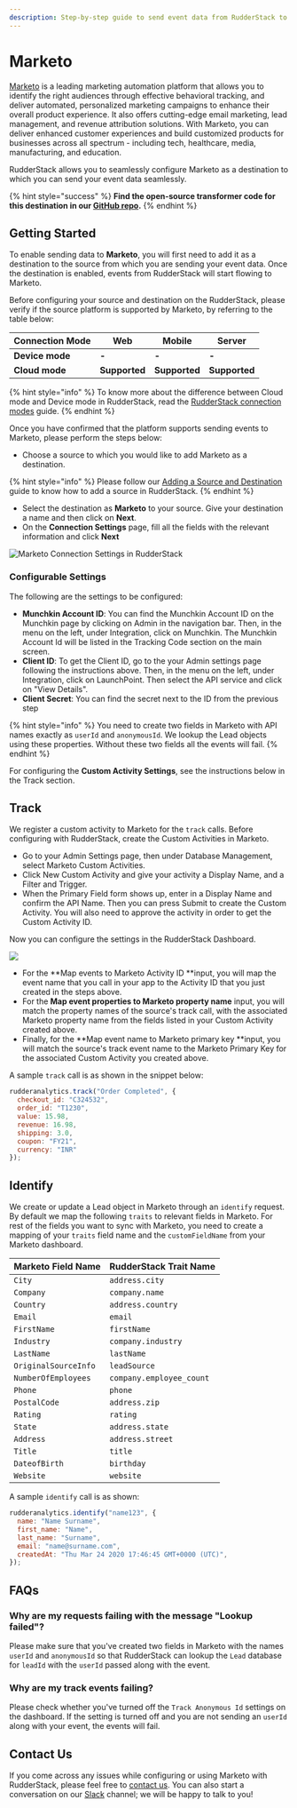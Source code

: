 ```yaml
---
description: Step-by-step guide to send event data from RudderStack to Marketo.
---
```


# Marketo

[Marketo](https://marketo.com) is a leading marketing automation platform that allows you to identify the right audiences through effective behavioral tracking, and deliver automated, personalized marketing campaigns to enhance their overall product experience. It also offers cutting-edge email marketing, lead management, and revenue attribution solutions. With Marketo, you can deliver enhanced customer experiences and build customized products for businesses across all spectrum - including tech, healthcare, media, manufacturing, and education.

RudderStack allows you to seamlessly configure Marketo as a destination to which you can send your event data seamlessly.

{% hint style="success" %}
**Find the open-source transformer code for this destination in our **[**GitHub repo**](https://github.com/rudderlabs/rudder-transformer/tree/master/v0/destinations/marketo)**.**
{% endhint %}

## Getting Started

To enable sending data to **Marketo**, you will first need to add it as a destination to the source from which you are sending your event data. Once the destination is enabled, events from RudderStack will start flowing to Marketo.

Before configuring your source and destination on the RudderStack, please verify if the source platform is supported by Marketo, by referring to the table below:

| **Connection Mode** | **Web**       | **Mobile**    | **Server**    |
| ------------------- | ------------- | ------------- | ------------- |
| **Device mode**     | **-**         | **-**         | **-**         |
| **Cloud mode**      | **Supported** | **Supported** | **Supported** |

{% hint style="info" %}
To know more about the difference between Cloud mode and Device mode in RudderStack, read the [RudderStack connection modes](https://docs.rudderstack.com/get-started/rudderstack-connection-modes) guide.
{% endhint %}

Once you have confirmed that the platform supports sending events to Marketo, please perform the steps below:

* Choose a source to which you would like to add Marketo as a destination.

{% hint style="info" %}
Please follow our [Adding a Source and Destination](https://docs.rudderstack.com/how-to-guides/adding-source-and-destination-rudderstack) guide to know how to add a source in RudderStack.
{% endhint %}

* Select the destination as **Marketo** to your source. Give your destination a name and then click on **Next**.
* On the **Connection Settings** page, fill all the fields with the relevant information and click **Next**

![Marketo Connection Settings in RudderStack](../../.gitbook/assets/marketo-connection.png)

### Configurable Settings

The following are the settings to be configured:

* **Munchkin Account ID**: You can find the Munchkin Account ID on the Munchkin page by clicking on Admin in the navigation bar. Then, in the menu on the left, under Integration, click on Munchkin. The Munchkin Account Id will be listed in the Tracking Code section on the main screen.
* **Client ID**: To get the Client ID, go to the your Admin settings page following the instructions above. Then, in the menu on the left, under Integration, click on LaunchPoint. Then select the API service and click on "View Details".
* **Client Secret**: You can find the secret next to the ID from the previous step

{% hint style="info" %}
You need to create two fields in Marketo with API names exactly as `userId` and `anonymousId`. We lookup the Lead objects using these properties. Without these two fields all the events will fail.
{% endhint %}

For configuring the **Custom Activity Settings**, see the instructions below in the Track section.

## Track

We register a custom activity to Marketo for the `track` calls. Before configuring with RudderStack, create the Custom Activities in Marketo.

* Go to your Admin Settings page, then under Database Management, select Marketo Custom Activities.
* Click New Custom Activity and give your activity a Display Name, and a Filter and Trigger.
* When the Primary Field form shows up, enter in a Display Name and confirm the API Name. Then you can press Submit to create the Custom Activity. You will also need to approve the activity in order to get the Custom Activity ID.

Now you can configure the settings in the RudderStack Dashboard.

![](../../.gitbook/assets/screen-shot-2021-06-02-at-11.51.32-am.png)

* For the **Map events to Marketo Activity ID **input, you will map the event name that you call in your app to the Activity ID that you just created in the steps above.
* For the **Map event properties to Marketo property name** input, you will match the property names of the source's track call, with the associated Marketo property name from the fields listed in your Custom Activity created above.
* Finally, for the **Map event name to Marketo primary key **input, you will match the source's track event name to the Marketo Primary Key for the associated Custom Activity you created above.

A sample `track` call is as shown in the snippet below:

```javascript
rudderanalytics.track("Order Completed", {
  checkout_id: "C324532",
  order_id: "T1230",
  value: 15.98,
  revenue: 16.98,
  shipping: 3.0,
  coupon: "FY21",
  currency: "INR"
});
```

## Identify

We create or update a Lead object in Marketo through an `identify` request. By default we map the following `traits` to relevant fields in Marketo. For rest of the fields you want to sync with Marketo, you need to create a mapping of your `traits` field name and the `customFieldName` from your Marketo dashboard.

| Marketo Field Name   | RudderStack Trait Name   |
| -------------------- | ------------------------ |
| `City`               | `address.city`           |
| `Company`            | `company.name`           |
| `Country`            | `address.country`        |
| `Email`              | `email`                  |
| `FirstName`          | `firstName`              |
| `Industry`           | `company.industry`       |
| `LastName`           | `lastName`               |
| `OriginalSourceInfo` | `leadSource`             |
| `NumberOfEmployees`  | `company.employee_count` |
| `Phone`              | `phone`                  |
| `PostalCode`         | `address.zip`            |
| `Rating`             | `rating`                 |
| `State`              | `address.state`          |
| `Address`            | `address.street`         |
| `Title`              | `title`                  |
| `DateofBirth`        | `birthday`               |
| `Website`            | `website`                |

A sample `identify` call is as shown:

```javascript
rudderanalytics.identify("name123", {
  name: "Name Surname",
  first_name: "Name",
  last_name: "Surname",
  email: "name@surname.com",
  createdAt: "Thu Mar 24 2020 17:46:45 GMT+0000 (UTC)",
});
```

## FAQs

### Why are my requests failing with the message "Lookup failed"?

Please make sure that you've created two fields in Marketo with the names `userId` and `anonymousId` so that RudderStack can lookup the `Lead` database for `leadId` with the `userId` passed along with the event.

### Why are my track events failing?

Please check whether you've turned off the `Track Anonymous Id` settings on the dashboard. If the setting is turned off and you are not sending an `userId` along with your event, the events will fail.

## Contact Us

If you come across any issues while configuring or using Marketo with RudderStack, please feel free to [contact us](mailto:%20docs@rudderstack.com). You can also start a conversation on our [Slack](https://resources.rudderstack.com/join-rudderstack-slack) channel; we will be happy to talk to you!
